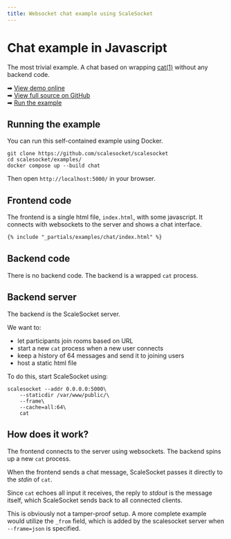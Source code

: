 ```yaml
---
title: Websocket chat example using ScaleSocket
---
```


# Chat example in Javascript

The most trivial example. A chat based on wrapping [cat(1)](https://linux.die.net/man/1/cat) without any backend code.

➡ [View demo online](https://demo-chat.scalesocket.org)  
➡ [View full source on GitHub](https://github.com/scalesocket/scalesocket/tree/main/examples/chat)  
➡ [Run the example](#running-the-example)

## Running the example

You can run this self-contained example using Docker.

```shell
git clone https://github.com/scalesocket/scalesocket
cd scalesocket/examples/
docker compose up --build chat
```

Then open `http://localhost:5000/` in your browser.

## Frontend code

The frontend is a single html file, `index.html`, with some javascript. It connects with websockets to the server and shows a chat interface.

```html
{% include "_partials/examples/chat/index.html" %}
```

## Backend code

There is no backend code. The backend is a wrapped `cat` process.

## Backend server

The backend is the ScaleSocket server.

We want to:
* let participants join rooms based on URL
* start a new `cat` process when a new user connects
* keep a history of 64 messages and send it to joining users
* host a static html file

To do this, start ScaleSocket using:

```shell
scalesocket --addr 0.0.0.0:5000\
    --staticdir /var/www/public/\
    --frame\
    --cache=all:64\
    cat
```

## How does it work?

The frontend connects to the server using websockets. The backend spins up a new `cat` process.

When the frontend sends a chat message, ScaleSocket passes it directly to the *stdin* of `cat`.

Since `cat` echoes all input it receives, the reply to *stdout* is the message itself, which ScaleSocket sends back to all connected clients.

This is obviously not a tamper-proof setup. A more complete example would utilize the `_from` field, which is added by the scalesocket server when `--frame=json` is specified.
